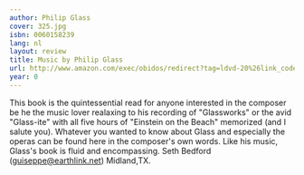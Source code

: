 ```yaml
---
author: Philip Glass
cover: 325.jpg
isbn: 0060158239
lang: nl
layout: review
title: Music by Philip Glass
url: http://www.amazon.com/exec/obidos/redirect?tag=ldvd-20%26link_code=xm2%26camp=2025%26creative=165953%26path=http://www.amazon.com/gp/redirect.html%253fASIN=0060158239%2526tag=ldvd-20%2526lcode=xm2%2526cID=2025%2526ccmID=165953%2526location=/o/ASIN/0060158239%25253FSubscriptionId=0VJDVJ14KM0P0VXDCQ82
year: 0
---
```


This book is the quintessential read for anyone interested in the composer be he the music lover realaxing to his recording of "Glassworks" or the avid "Glass-ite" with all five hours of "Einstein on the Beach" memorized (and I salute you). Whatever you wanted to know about Glass and especially the operas can be found here in the composer's own words. Like his music, Glass's book is fluid and encompassing. Seth Bedford (guiseppe@earthlink.net) Midland,TX.
